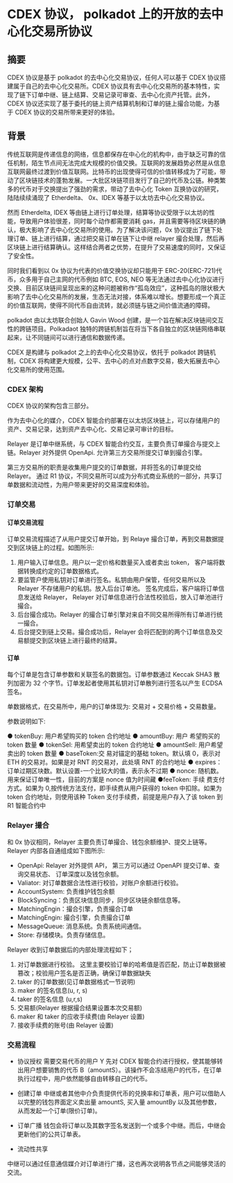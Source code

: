 # CDEX 协议， polkadot 上的开放的去中心化交易所协议

## 摘要

CDEX 协议是基于 polkadot 的去中心化交易协议，任何人可以基于 CDEX 协议搭建属于自己的去中心化交易所。CDEX 协议具有去中心化交易所的基本特性，实现了链下订单中继、链上结算、交易记录可审查、去中心化资产托管。此外，CDEX 协议还实现了基于委托的链上资产结算机制和订单的链上撮合功能，为基于 CDEX 协议的交易所带来更好的体验。

## 背景

传统互联网是传递信息的网络，信息都保存在中心化的机构中，由于缺乏可靠的信任机制，陌生节点间无法完成大规模的价值交换。互联网的发展趋势必然是从信息互联网最终过渡到价值互联网。比特币的出现使得可信的价值转移成为了可能，带动了区块链技术的蓬勃发展。一大批区块链项目发行了自己的代币及公链。种类繁多的代币对于交换提出了强劲的需求，带动了去中心化 Token 互换协议的研究，陆陆续续涌现了 Etherdelta、 0x、IDEX 等基于以太坊去中心化交易协议。

然而 Etherdelta, IDEX 等由链上进行订单处理，结算等协议受限于以太坊的性能，导致用户体验很差，同时每个动作都需要消耗 gas，并且需要等待区块链的确认，极大影响了去中心化交易所的使用。为了解决该问题，0x 协议提出了链下处理订单、链上进行结算，通过把交易订单在链下让中继 relayer 撮合处理，然后再区块链上进行结算确认。这样结合两者之优势，在提升了交易速度的同时，又保证了安全性。

同时我们看到以 0x 协议为代表的价值交换协议却只能用于 ERC-20(ERC-721)代币，众多用于自己主网的代币例如 BTC, EOS, NEO 等无法通过去中心化协议进行交换、目前区块链间呈现出来的这种问题被称作“孤岛效应”，这种孤岛的限状极大影响了去中心化交易所的发展，生态无法对接，体系难以增长。想要形成一个真正的价值互联网，使得不同代币自由流转，就必须链与链之间价值流通的障碍。

polkadot 由以太坊联合创始人 Gavin Wood 创建，是一个旨在解决区块链间交互性的跨链项目。Polkadaot 独特的跨链机制旨在将当下各自独立的区块链网络串联起来，让不同链间可以进行通信和数据传递。

CDEX 是构建与 polkadot 之上的去中心化交易协议，依托于 polkadot 跨链机制，CDEX 将构建更大规模，公平、去中心的点对点数字交易，极大拓展去中心化交易所的使用范围。

### CDEX 架构

CDEX 协议的架构包含三部分。

作为去中心化的媒介，CDEX 智能合约部署在以太坊区块链上，可以存储用户的资产、交易记录，达到资产去中心化、交易记录可审计的目标。

Relayer 是订单中继系统，与 CDEX 智能合约交互，主要负责订单撮合与提交上链。Relayer 对外提供 OpenApi. 允许第三方交易所提交订单到撮合引擎。

第三方交易所的职责是收集用户提交的订单数据，并将签名的订单提交给 Relayer。 通过 R1 协议，不同交易所可以成为分布式商业系统的一部分，共享订单数据和流动性，为用户带来更好的交易深度和体验。

### 订单交易

#### 订单交易流程

订单交易流程描述了从用户提交订单开始，到 Relaye 撮合订单，再到交易数据提交到区块链上的过程。如图所示:

1. 用户输入订单信息。用户以一定价格和数量买入或者卖出 token， 客户端将数据转换成约定的订单数据格式。
2. 要监管户使用私钥对订单进行签名。私钥由用户保管，任何交易所以及 Relayer 不存储用户的私钥。放入后台订单池。 签名完成后，客户端将订单信息发送给 Relayer， Relayer 对订单信息进行合法性校验后，放入订单池进行撮合。
3. 后台撮合成功。Relayer 的撮合订单引擎对来自不同交易所得所有订单进行统一撮合。
4. 后台提交到链上交易。撮合成功后，Relayer 会将匹配到的两个订单信息及交易额提交到区块链上进行最终的结算。

#### 订单

每个订单是包含订单参数和关联签名的数据包。订单参数通过 Keccak SHA3 散列加密为 32 个字节。订单发起者使用其私钥对订单散列进行签名以产生 ECDSA 签名。

单数据格式，在交易所中，用户的订单体现为: 交易对 + 交易价格 + 交易数量。

参数说明如下:

● tokenBuy: 用户希望购买的 token 合约地址
● amountBuy: 用户 希望购买的 token 数量
● tokenSel: 用希望卖出的 token 合约地址
● amountSell: 用户希望卖出的 token 数量
● baseToken:交 易对锚定的基础 token。默认填 0，表示对 ETH 的交易对。如果是对 RNT 的交易对，此处填 RNT 的合约地址
● expires：订单过期区块数。默认设置-一个比较大的值，表示永不过期
● nonce: 随机数。 用来保证订单唯一性，目前的方案是 nonce 值为时间藏
●feeToken: 手续 费支付方式。如果为 0,按传统方法支付，即手续费从用户获得的 token 中扣除。如果为 token 合约地址，则使用该种 Token 支付手续费，前提是用户存入了该 token 到 R1 智能合约中

### Relayer 撮合

和 0x 协议相同，Relayer 主要负责订单撮合、钱包余额维护、提交上链等。Relayer 内部各自通组成如下图所示:

- OpenApi: Relayer 对外提供 API， 第三方可以通过 OpenAPI 提交订单、查询交易状态、 订单深度以及钱包余额。
- Valiator: 对订单数据合法性进行校验，对账户余额进行校验。
- AccountSystem: 负责维护钱包余额
- BlockSyncing：负责区块信息同步，同步区块链余额信息等。
- MatchingEngin：撮合引擎，负责撮合订单
- MatchingEngin: 撮合引擎，负责撮合订单
- MessageQueue: 消息系统。负责系统间通信。
- Store: 存储模块。负责存储信息。

Relayer 收到订单数据后的内部处理流程如下；

1. 对订单数据进行校验。 这里主要校验订单的哈希值是否匹配，防止订单数据被篡改；校验用户签名是否正确，确保订单数据缺失
2. taker 的订单数据(见订单数据格式一节说明)
3. maker 的签名信息(u, r, s)
4. taker 的签名信息 (u,r,s)
5. 交易额(Relayer 根据撮合结果设置本次交易额)
6. maker 和 taker 的应收手续费(由 Relayer 设置)
7. 接收手续费的账号(由 Relayer 设置)

### 交易流程

- 协议授权
  需要交易代币的用户 Y 先对 CDEX 智能合约进行授权，使其能够转出用户想要销售的代币 B（amountS）。该操作不会冻结用户的代币，在订单执行过程中，用户依然能够自由转移自己的代币。

- 创建订单
  中继或者其他中介负责提供代币的兑换率和订单表，用户可以借助人以完整的钱包界面定义卖出量 amountS, 买入量 amountBy 以及其他参数，从而发起一个订单(限价订单)。

- 订单广播
  钱包会将订单以及其数字签名发送到一个或多个中继。而后，中继会更新他们的公共订单表。

- 流动性共享

中继可以通过任意通信媒介对订单进行广播，这也再次说明各节点之间能够灵活的交流。
